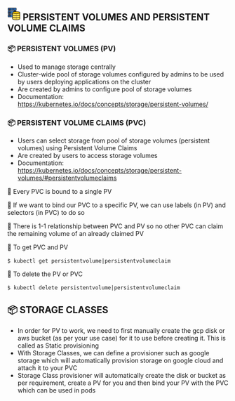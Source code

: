 ## <img src="https://github.com/ShivaniShah06/Kubernetes/raw/main/logos/PV.png" width="30"> PERSISTENT VOLUMES AND PERSISTENT VOLUME CLAIMS

### :package: PERSISTENT VOLUMES (PV)
 - Used to manage storage centrally
 - Cluster-wide pool of storage volumes configured by admins to be used by users deploying applications on the cluster
 - Are created by admins to configure pool of storage volumes
 - Documentation: https://kubernetes.io/docs/concepts/storage/persistent-volumes/

 ### :package: PERSISTENT VOLUME CLAIMS (PVC)
  - Users can select storage from pool of storage volumes (persistent volumes) using Persistent Volume Claims
  - Are created by users to access storage volumes
  - Documentation: https://kubernetes.io/docs/concepts/storage/persistent-volumes/#persistentvolumeclaims



:diamond_shape_with_a_dot_inside: Every PVC is bound to a single PV

:diamond_shape_with_a_dot_inside: If we want to bind our PVC to a specific PV, we can use labels (in PV) and selectors (in PVC) to do so

:diamond_shape_with_a_dot_inside: There is 1-1 relationship between PVC and PV so no other PVC can claim the remaining volume of an already claimed PV

:diamond_shape_with_a_dot_inside: To get PVC and PV

    $ kubectl get persistentvolume|persistentvolumeclaim

:diamond_shape_with_a_dot_inside: To delete the PV or PVC

    $ kubectl delete persistentvolume|persistentvolumeclaim

## :package: STORAGE CLASSES
  - In order for PV to work, we need to first manually create the gcp disk or aws bucket (as per your use case) for it to use before creating it. This is called as Static provisioning
  - With Storage Classes, we can define a provisioner such as google storage which will automatically provision storage on google cloud and attach it to your PVC
  - Storage Class provisioner will automatically create the disk or bucket as per requirement, create a PV for you and then bind your PV with the PVC which can be used in pods
